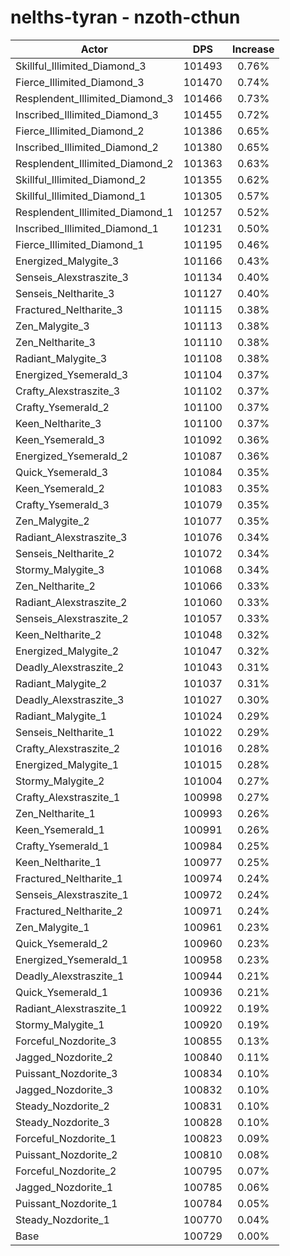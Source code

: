 # nelths-tyran - nzoth-cthun
| Actor | DPS | Increase |
|---|:---:|:---:|
|Skillful_Illimited_Diamond_3|101493|0.76%|
|Fierce_Illimited_Diamond_3|101470|0.74%|
|Resplendent_Illimited_Diamond_3|101466|0.73%|
|Inscribed_Illimited_Diamond_3|101455|0.72%|
|Fierce_Illimited_Diamond_2|101386|0.65%|
|Inscribed_Illimited_Diamond_2|101380|0.65%|
|Resplendent_Illimited_Diamond_2|101363|0.63%|
|Skillful_Illimited_Diamond_2|101355|0.62%|
|Skillful_Illimited_Diamond_1|101305|0.57%|
|Resplendent_Illimited_Diamond_1|101257|0.52%|
|Inscribed_Illimited_Diamond_1|101231|0.50%|
|Fierce_Illimited_Diamond_1|101195|0.46%|
|Energized_Malygite_3|101166|0.43%|
|Senseis_Alexstraszite_3|101134|0.40%|
|Senseis_Neltharite_3|101127|0.40%|
|Fractured_Neltharite_3|101115|0.38%|
|Zen_Malygite_3|101113|0.38%|
|Zen_Neltharite_3|101110|0.38%|
|Radiant_Malygite_3|101108|0.38%|
|Energized_Ysemerald_3|101104|0.37%|
|Crafty_Alexstraszite_3|101102|0.37%|
|Crafty_Ysemerald_2|101100|0.37%|
|Keen_Neltharite_3|101100|0.37%|
|Keen_Ysemerald_3|101092|0.36%|
|Energized_Ysemerald_2|101087|0.36%|
|Quick_Ysemerald_3|101084|0.35%|
|Keen_Ysemerald_2|101083|0.35%|
|Crafty_Ysemerald_3|101079|0.35%|
|Zen_Malygite_2|101077|0.35%|
|Radiant_Alexstraszite_3|101076|0.34%|
|Senseis_Neltharite_2|101072|0.34%|
|Stormy_Malygite_3|101068|0.34%|
|Zen_Neltharite_2|101066|0.33%|
|Radiant_Alexstraszite_2|101060|0.33%|
|Senseis_Alexstraszite_2|101057|0.33%|
|Keen_Neltharite_2|101048|0.32%|
|Energized_Malygite_2|101047|0.32%|
|Deadly_Alexstraszite_2|101043|0.31%|
|Radiant_Malygite_2|101037|0.31%|
|Deadly_Alexstraszite_3|101027|0.30%|
|Radiant_Malygite_1|101024|0.29%|
|Senseis_Neltharite_1|101022|0.29%|
|Crafty_Alexstraszite_2|101016|0.28%|
|Energized_Malygite_1|101015|0.28%|
|Stormy_Malygite_2|101004|0.27%|
|Crafty_Alexstraszite_1|100998|0.27%|
|Zen_Neltharite_1|100993|0.26%|
|Keen_Ysemerald_1|100991|0.26%|
|Crafty_Ysemerald_1|100984|0.25%|
|Keen_Neltharite_1|100977|0.25%|
|Fractured_Neltharite_1|100974|0.24%|
|Senseis_Alexstraszite_1|100972|0.24%|
|Fractured_Neltharite_2|100971|0.24%|
|Zen_Malygite_1|100961|0.23%|
|Quick_Ysemerald_2|100960|0.23%|
|Energized_Ysemerald_1|100958|0.23%|
|Deadly_Alexstraszite_1|100944|0.21%|
|Quick_Ysemerald_1|100936|0.21%|
|Radiant_Alexstraszite_1|100922|0.19%|
|Stormy_Malygite_1|100920|0.19%|
|Forceful_Nozdorite_3|100855|0.13%|
|Jagged_Nozdorite_2|100840|0.11%|
|Puissant_Nozdorite_3|100834|0.10%|
|Jagged_Nozdorite_3|100832|0.10%|
|Steady_Nozdorite_2|100831|0.10%|
|Steady_Nozdorite_3|100828|0.10%|
|Forceful_Nozdorite_1|100823|0.09%|
|Puissant_Nozdorite_2|100810|0.08%|
|Forceful_Nozdorite_2|100795|0.07%|
|Jagged_Nozdorite_1|100785|0.06%|
|Puissant_Nozdorite_1|100784|0.05%|
|Steady_Nozdorite_1|100770|0.04%|
|Base|100729|0.00%|

